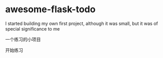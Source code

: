 # awesome-flask-todo
I started building my own first project, although it was small, but it was of special significance to me

一个练习的小项目

开始练习
